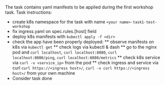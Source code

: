 The task contains yaml manifests to be applied during the first workshop task.
Task instructions:
* create k8s namespace for the task with name `<your name>-task1-test-workshop`
* fix ingress.yaml on spec.rules.[host] field
* deploy k8s manifests with `kubectl apply -f <dir>`
* check the app have been properly deployed:
** observe manifests on k8s via `kubectl get`
** check logs via kubectl & dash
** go to the nginx pod and `curl localhost`, `curl localhost:8080`, `curl localhost:8080/ping`, `curl localhost:8080/metrics`
** check k8s service via `curl -v <service_ip>` from the pod
** check ingress and service via curl `curl https://<ingress host>/`, `curl -v curl https://<ingress host>/` from your own machine
* Consider task done

